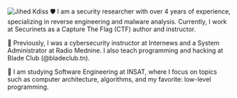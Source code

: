 ![Jihed Kdiss](https://i.ibb.co/2nQSdYB/1728431201708.jpg)
🛡️ I am a security researcher with over 4 years of experience, specializing in reverse engineering and malware analysis. Currently, I work at Securinets as a Capture The Flag (CTF) author and instructor.

💼 Previously, I was a cybersecurity instructor at Internews and a System Administrator at Radio Mednine. I also teach programming and hacking at Blade Club (@bladeclub.tn).

🏫 I am studying Software Engineering at INSAT, where I focus on topics such as computer architecture, algorithms, and my favorite: low-level programming.